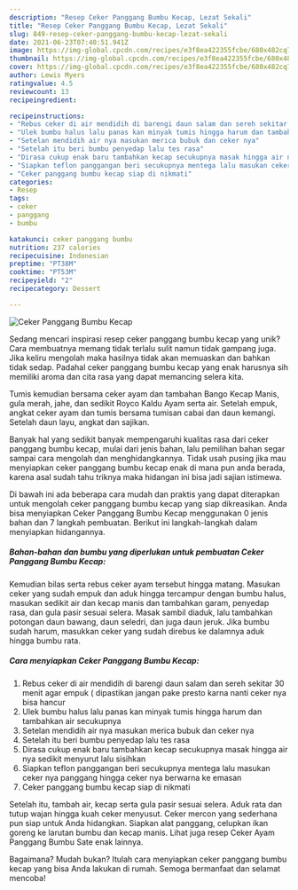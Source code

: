 ```yaml
---
description: "Resep Ceker Panggang Bumbu Kecap, Lezat Sekali"
title: "Resep Ceker Panggang Bumbu Kecap, Lezat Sekali"
slug: 849-resep-ceker-panggang-bumbu-kecap-lezat-sekali
date: 2021-06-23T07:40:51.941Z
image: https://img-global.cpcdn.com/recipes/e3f8ea422355fcbe/680x482cq70/ceker-panggang-bumbu-kecap-foto-resep-utama.jpg
thumbnail: https://img-global.cpcdn.com/recipes/e3f8ea422355fcbe/680x482cq70/ceker-panggang-bumbu-kecap-foto-resep-utama.jpg
cover: https://img-global.cpcdn.com/recipes/e3f8ea422355fcbe/680x482cq70/ceker-panggang-bumbu-kecap-foto-resep-utama.jpg
author: Lewis Myers
ratingvalue: 4.5
reviewcount: 13
recipeingredient:

recipeinstructions:
- "Rebus ceker di air mendidih di barengi daun salam dan sereh sekitar 30 menit agar empuk ( dipastikan jangan pake presto karna nanti ceker nya bisa hancur"
- "Ulek bumbu halus lalu panas kan minyak tumis hingga harum dan tambahkan air secukupnya"
- "Setelan mendidih air nya masukan merica bubuk dan ceker nya"
- "Setelah itu beri bumbu penyedap lalu tes rasa"
- "Dirasa cukup enak baru tambahkan kecap secukupnya masak hingga air nya sedikit menyurut lalu sisihkan"
- "Siapkan teflon panggangan beri secukupnya mentega lalu masukan ceker nya panggang hingga ceker nya berwarna ke emasan"
- "Ceker panggang bumbu kecap siap di nikmati"
categories:
- Resep
tags:
- ceker
- panggang
- bumbu

katakunci: ceker panggang bumbu 
nutrition: 237 calories
recipecuisine: Indonesian
preptime: "PT38M"
cooktime: "PT53M"
recipeyield: "2"
recipecategory: Dessert

---
```



![Ceker Panggang Bumbu Kecap](https://img-global.cpcdn.com/recipes/e3f8ea422355fcbe/680x482cq70/ceker-panggang-bumbu-kecap-foto-resep-utama.jpg)

Sedang mencari inspirasi resep ceker panggang bumbu kecap yang unik? Cara membuatnya memang tidak terlalu sulit namun tidak gampang juga. Jika keliru mengolah maka hasilnya tidak akan memuaskan dan bahkan tidak sedap. Padahal ceker panggang bumbu kecap yang enak harusnya sih memiliki aroma dan cita rasa yang dapat memancing selera kita.

Tumis kemudian bersama ceker ayam dan tambahan Bango Kecap Manis, gula merah, jahe, dan sedikit Royco Kaldu Ayam serta air. Setelah empuk, angkat ceker ayam dan tumis bersama tumisan cabai dan daun kemangi. Setelah daun layu, angkat dan sajikan.

Banyak hal yang sedikit banyak mempengaruhi kualitas rasa dari ceker panggang bumbu kecap, mulai dari jenis bahan, lalu pemilihan bahan segar sampai cara mengolah dan menghidangkannya. Tidak usah pusing jika mau menyiapkan ceker panggang bumbu kecap enak di mana pun anda berada, karena asal sudah tahu triknya maka hidangan ini bisa jadi sajian istimewa.


Di bawah ini ada beberapa cara mudah dan praktis yang dapat diterapkan untuk mengolah ceker panggang bumbu kecap yang siap dikreasikan. Anda bisa menyiapkan Ceker Panggang Bumbu Kecap menggunakan 0 jenis bahan dan 7 langkah pembuatan. Berikut ini langkah-langkah dalam menyiapkan hidangannya.

<!--inarticleads1-->

##### Bahan-bahan dan bumbu yang diperlukan untuk pembuatan Ceker Panggang Bumbu Kecap:



Kemudian bilas serta rebus ceker ayam tersebut hingga matang. Masukan ceker yang sudah empuk dan aduk hingga tercampur dengan bumbu halus, masukan sedikit air dan kecap manis dan tambahkan garam, penyedap rasa, dan gula pasir sesuai selera. Masak sambil diaduk, lalu tambahkan potongan daun bawang, daun seledri, dan juga daun jeruk. Jika bumbu sudah harum, masukkan ceker yang sudah direbus ke dalamnya aduk hingga bumbu rata. 

<!--inarticleads2-->

##### Cara menyiapkan Ceker Panggang Bumbu Kecap:

1. Rebus ceker di air mendidih di barengi daun salam dan sereh sekitar 30 menit agar empuk ( dipastikan jangan pake presto karna nanti ceker nya bisa hancur
1. Ulek bumbu halus lalu panas kan minyak tumis hingga harum dan tambahkan air secukupnya
1. Setelan mendidih air nya masukan merica bubuk dan ceker nya
1. Setelah itu beri bumbu penyedap lalu tes rasa
1. Dirasa cukup enak baru tambahkan kecap secukupnya masak hingga air nya sedikit menyurut lalu sisihkan
1. Siapkan teflon panggangan beri secukupnya mentega lalu masukan ceker nya panggang hingga ceker nya berwarna ke emasan
1. Ceker panggang bumbu kecap siap di nikmati


Setelah itu, tambah air, kecap serta gula pasir sesuai selera. Aduk rata dan tutup wajan hingga kuah ceker menyusut. Ceker mercon yang sederhana pun siap untuk Anda hidangkan. Siapkan alat panggang, celupkan ikan goreng ke larutan bumbu dan kecap manis. Lihat juga resep Ceker Ayam Panggang Bumbu Sate enak lainnya. 

Bagaimana? Mudah bukan? Itulah cara menyiapkan ceker panggang bumbu kecap yang bisa Anda lakukan di rumah. Semoga bermanfaat dan selamat mencoba!
